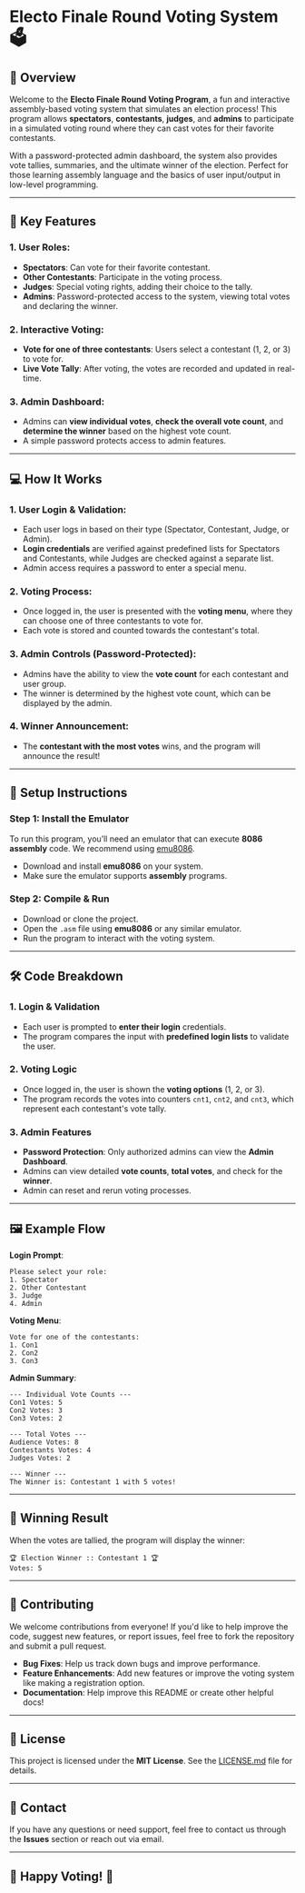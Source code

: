 # **Electo Finale Round Voting System 🗳️**

## 🚀 Overview

Welcome to the **Electo Finale Round Voting Program**, a fun and interactive assembly-based voting system that simulates an election process! This program allows **spectators**, **contestants**, **judges**, and **admins** to participate in a simulated voting round where they can cast votes for their favorite contestants.

With a password-protected admin dashboard, the system also provides vote tallies, summaries, and the ultimate winner of the election. Perfect for those learning assembly language and the basics of user input/output in low-level programming.

---

## 🎯 Key Features

### 1. **User Roles:**
   - **Spectators**: Can vote for their favorite contestant.
   - **Other Contestants**: Participate in the voting process.
   - **Judges**: Special voting rights, adding their choice to the tally.
   - **Admins**: Password-protected access to the system, viewing total votes and declaring the winner.

### 2. **Interactive Voting:**
   - **Vote for one of three contestants**: Users select a contestant (1, 2, or 3) to vote for.
   - **Live Vote Tally**: After voting, the votes are recorded and updated in real-time.

### 3. **Admin Dashboard:**
   - Admins can **view individual votes**, **check the overall vote count**, and **determine the winner** based on the highest vote count.
   - A simple password protects access to admin features.

---

## 💻 How It Works

### 1. **User Login & Validation:**
   - Each user logs in based on their type (Spectator, Contestant, Judge, or Admin).
   - **Login credentials** are verified against predefined lists for Spectators and Contestants, while Judges are checked against a separate list.
   - Admin access requires a password to enter a special menu.

### 2. **Voting Process:**
   - Once logged in, the user is presented with the **voting menu**, where they can choose one of three contestants to vote for.
   - Each vote is stored and counted towards the contestant's total.

### 3. **Admin Controls (Password-Protected):**
   - Admins have the ability to view the **vote count** for each contestant and user group.
   - The winner is determined by the highest vote count, which can be displayed by the admin.

### 4. **Winner Announcement:**
   - The **contestant with the most votes** wins, and the program will announce the result!

---

## 🔧 Setup Instructions

### Step 1: Install the Emulator

To run this program, you’ll need an emulator that can execute **8086 assembly** code. We recommend using [emu8086](http://www.emu8086.com/).

- Download and install **emu8086** on your system.
- Make sure the emulator supports **assembly** programs.

### Step 2: Compile & Run

- Download or clone the project.
- Open the `.asm` file using **emu8086** or any similar emulator.
- Run the program to interact with the voting system.

---

## 🛠️ Code Breakdown

### 1. **Login & Validation**
   - Each user is prompted to **enter their login** credentials.
   - The program compares the input with **predefined login lists** to validate the user.

### 2. **Voting Logic**
   - Once logged in, the user is shown the **voting options** (1, 2, or 3).
   - The program records the votes into counters `cnt1`, `cnt2`, and `cnt3`, which represent each contestant's vote tally.

### 3. **Admin Features**
   - **Password Protection**: Only authorized admins can view the **Admin Dashboard**.
   - Admins can view detailed **vote counts**, **total votes**, and check for the **winner**.
   - Admin can reset and rerun voting processes.

---

## 🖼️ Example Flow

**Login Prompt**:

```
Please select your role:
1. Spectator
2. Other Contestant
3. Judge
4. Admin
```

**Voting Menu**:

```
Vote for one of the contestants:
1. Con1
2. Con2
3. Con3
```

**Admin Summary**:

```
--- Individual Vote Counts ---
Con1 Votes: 5
Con2 Votes: 3
Con3 Votes: 2

--- Total Votes ---
Audience Votes: 8
Contestants Votes: 4
Judges Votes: 2

--- Winner ---
The Winner is: Contestant 1 with 5 votes!
```

---

## 🎉 Winning Result

When the votes are tallied, the program will display the winner:

```
🏆 Election Winner :: Contestant 1 🏆
Votes: 5
```

---

## 📂 Contributing

We welcome contributions from everyone! If you'd like to help improve the code, suggest new features, or report issues, feel free to fork the repository and submit a pull request.

- **Bug Fixes**: Help us track down bugs and improve performance.
- **Feature Enhancements**: Add new features or improve the voting system like making a registration option.
- **Documentation**: Help improve this README or create other helpful docs!

---

## 📜 License

This project is licensed under the **MIT License**. See the [LICENSE.md](LICENSE.md) file for details.

---

## 💬 Contact

If you have any questions or need support, feel free to contact us through the **Issues** section or reach out via email.

---

## 🚀 Happy Voting! 🎉
